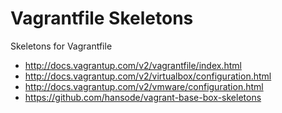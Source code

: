 Vagrantfile Skeletons
=====================

Skeletons for Vagrantfile

+ http://docs.vagrantup.com/v2/vagrantfile/index.html
+ http://docs.vagrantup.com/v2/virtualbox/configuration.html
+ http://docs.vagrantup.com/v2/vmware/configuration.html
+ https://github.com/hansode/vagrant-base-box-skeletons

